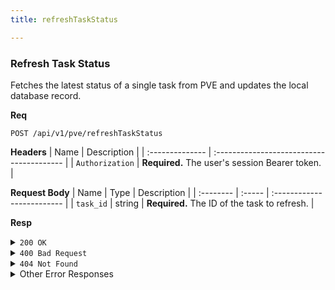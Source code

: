 ```yaml
---
title: refreshTaskStatus

---
```


### Refresh Task Status

Fetches the latest status of a single task from PVE and updates the local database record.

**Req**
```
POST /api/v1/pve/refreshTaskStatus
```

**Headers**
| Name            | Description                               |
| :-------------- | :---------------------------------------- |
| `Authorization` | **Required.** The user's session Bearer token. |

**Request Body**
| Name      | Type   | Description                |
| :-------- | :----- | :------------------------- |
| `task_id` | string | **Required.** The ID of the task to refresh. |

**Resp**
<details>
<summary><code>200 OK</code></summary>
```json
{
  "code": 200,
  "message": "Task status refreshed successfully",
  "data": {
    "task_id": "task-abc-123",
    "status": "COMPLETED",
    "progress": 100,
    "pve_status": {
      "status": "stopped",
      "exitstatus": "OK"
    }
  }
}
```
</details>

<details>
<summary><code>400 Bad Request</code></summary>

```json
{ "code": 400, "message": "task_id is required", "data": null }
```
</details>

<details>
<summary><code>404 Not Found</code></summary>

```json
{ "code": 404, "message": "Task not found or access denied", "data": null }
```
</details>

<details>
<summary>Other Error Responses</summary>

Also supports `401 Unauthorized` and `500 Internal Server Error`.
</details>